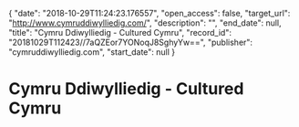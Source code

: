 {
  "date": "2018-10-29T11:24:23.176557", 
  "open_access": false, 
  "target_url": "http://www.cymruddiwylliedig.com/", 
  "description": "", 
  "end_date": null, 
  "title": "Cymru Ddiwylliedig - Cultured Cymru", 
  "record_id": "20181029T112423//7aQZEor7YONoqJ8SghyYw==", 
  "publisher": "cymruddiwylliedig.com", 
  "start_date": null
}

# Cymru Ddiwylliedig - Cultured Cymru

